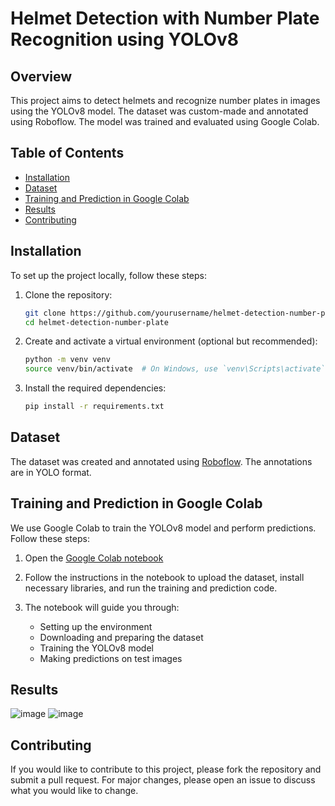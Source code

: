 # Helmet Detection with Number Plate Recognition using YOLOv8

## Overview
This project aims to detect helmets and recognize number plates in images using the YOLOv8 model. The dataset was custom-made and annotated using Roboflow. The model was trained and evaluated using Google Colab.

## Table of Contents
- [Installation](#installation)
- [Dataset](#dataset)
- [Training and Prediction in Google Colab](#training-and-prediction-in-google-colab)
- [Results](#results)
- [Contributing](#contributing)


## Installation
To set up the project locally, follow these steps:

1. Clone the repository:
    ```bash
    git clone https://github.com/yourusername/helmet-detection-number-plate.git
    cd helmet-detection-number-plate
    ```

2. Create and activate a virtual environment (optional but recommended):
    ```bash
    python -m venv venv
    source venv/bin/activate  # On Windows, use `venv\Scripts\activate`
    ```

3. Install the required dependencies:
    ```bash
    pip install -r requirements.txt
    ```

## Dataset
The dataset was created and annotated using [Roboflow]([https://roboflow.com/](https://app.roboflow.com/eis-ysd6a/number-plate-detection-hawvj/annotate)). The annotations are in YOLO format. 

## Training and Prediction in Google Colab
We use Google Colab to train the YOLOv8 model and perform predictions. Follow these steps:

1. Open the [Google Colab notebook](https://colab.research.google.com/drive/1pDlOVrn_GWY0irTwu4EvGF4P9sUReeUR#scrollTo=b7ONaFLRVIUl) 

2. Follow the instructions in the notebook to upload the dataset, install necessary libraries, and run the training and prediction code.

3. The notebook will guide you through:
    - Setting up the environment
    - Downloading and preparing the dataset
    - Training the YOLOv8 model
    - Making predictions on test images

## Results
![image](https://github.com/prathamshirol/Helmet-Detection-with-number-plate-using-yolov8-deep-learning-model/assets/105107078/e8b3e8df-d39d-4242-89a1-e082e9caf404)
![image](https://github.com/prathamshirol/Helmet-Detection-with-number-plate-using-yolov8-deep-learning-model/assets/105107078/6ced513c-59a7-41d1-b5b9-a0363a83f474)


## Contributing
If you would like to contribute to this project, please fork the repository and submit a pull request. For major changes, please open an issue to discuss what you would like to change.

